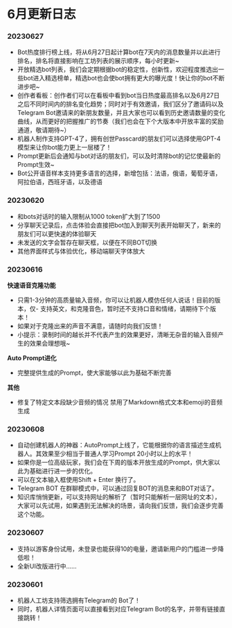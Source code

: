 # 6月更新日志

### 20230627

* Bot热度排行榜上线，将从6月27日起计算bot在7天内的消息数量并以此进行排名，排名将直接影响在工坊列表的展示顺序，每小时更新\~
* 开放精选bot列表，我们会定期根据bot的稳定性，创新性，欢迎程度推选出一些bot进入精选榜单，精选bot也会使bot拥有更大的曝光度！快让你的bot不断进步吧\~
* 创作者看板：创作者们可以在看板中看到bot当日热度最高排名以及6月27日之后不同时间内的排名变化趋势；同时对于有效邀请，我们区分了邀请码以及Telegram Bot邀请来的新朋友数量，并且大家也可以看到历史邀请数量的变化曲线，从而更好的把握推广的节奏（我们也会在下个大版本中开放丰富的奖励通道，敬请期待\~）
* 机器人制作支持GPT-4了，拥有创世Passcard的朋友们可以选择使用GPT-4模型来让你bot能力更上一层楼了！
* Prompt更新后会通知与bot对话的朋友们，可以及时清除bot的记忆使最新的Prompt生效\~
* Bot公开语音样本支持更多语言的选择，新增包括：法语，俄语，葡萄牙语，阿拉伯语，西班牙语，以及德语

### 20230620

* 和bots对话时的输入限制从1000 token扩大到了1500
* 分享聊天记录后，点击体验会直接把bot加入到聊天列表开始聊天了，新来的朋友们可以更快速的体验聊天
* 未发送的文字会暂存在聊天框，以便在不同BOT切换
* 其他界面样式与体验优化，移动端聊天字体放大

### 20230616

**快速语音克隆功能**&#x20;

* 只需1-3分钟的高质量输入音频，你可以让机器人模仿任何人说话！目前的版本，仅- 支持英文，和克隆音色，暂时还不支持口音和情绪，请期待下个版本！&#x20;
* 如果对于克隆出来的声音不满意，请随时向我们反馈！&#x20;
* 小提示：录制时间的越长并不代表产生的效果更好，清晰无杂音的输入音频产生的效果会理想哦\~

**Auto Prompt进化**&#x20;

* 完整提供生成的Prompt，使大家能够以此为基础不断完善

**其他**&#x20;

* 修复了特定文本段缺少音频的情况 禁用了Markdown格式文本和emoji的音频生成

### 20230608

* 自动创建机器人的神器：AutoPrompt上线了，它能根据你的语言描述生成机器人。其效果至少相当于普通人学习Prompt 20小时以上的水平！
* 如果你是一位高级玩家，我们会在下周的版本开放生成的Prompt，供大家以此为基础进行进一步的优化。
* 可以在文本输入框使用Shift + Enter 换行了。
* Telegram BOT 在群聊模式中，可以通过回复BOT的消息来和BOT对话了。
* 知识库悄悄更新，可以支持网址的解析了（暂时只能解析一层网址的文本），大家可以先试用，如果遇到无法解决的场景，请向我们反馈，我们会逐步完善这个功能。

### 20230607

* 支持以游客身份试用，未登录也能获得10的电量，邀请新用户的门槛进一步降低啦！
* 全新UI改版进行中……

### 20230601

* 机器人工坊支持筛选拥有Telegram的 Bot了！
* 同时，机器人详情页面可以直接看到对应Telegram Bot的名字，并带有链接直接跳转！
